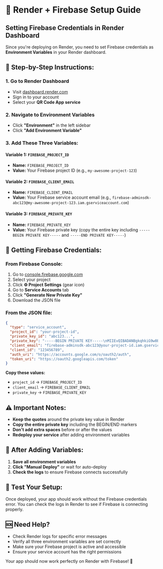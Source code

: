 # 🚀 Render + Firebase Setup Guide

## Setting Firebase Credentials in Render Dashboard

Since you're deploying on Render, you need to set Firebase credentials as **Environment Variables** in your Render dashboard.

## 📍 **Step-by-Step Instructions:**

### 1. Go to Render Dashboard
- Visit [dashboard.render.com](https://dashboard.render.com)
- Sign in to your account
- Select your **QR Code App service**

### 2. Navigate to Environment Variables
- Click **"Environment"** in the left sidebar
- Click **"Add Environment Variable"**

### 3. Add These Three Variables:

#### Variable 1: `FIREBASE_PROJECT_ID`
- **Name:** `FIREBASE_PROJECT_ID`
- **Value:** Your Firebase project ID (e.g., `my-awesome-project-123`)

#### Variable 2: `FIREBASE_CLIENT_EMAIL`
- **Name:** `FIREBASE_CLIENT_EMAIL`
- **Value:** Your Firebase service account email (e.g., `firebase-adminsdk-abc123@my-awesome-project-123.iam.gserviceaccount.com`)

#### Variable 3: `FIREBASE_PRIVATE_KEY`
- **Name:** `FIREBASE_PRIVATE_KEY`
- **Value:** Your Firebase private key (copy the entire key including `-----BEGIN PRIVATE KEY-----` and `-----END PRIVATE KEY-----`)

## 🔑 **Getting Firebase Credentials:**

### From Firebase Console:
1. Go to [console.firebase.google.com](https://console.firebase.google.com)
2. Select your project
3. Click **⚙️ Project Settings** (gear icon)
4. Go to **Service Accounts** tab
5. Click **"Generate New Private Key"**
6. Download the JSON file

### From the JSON file:
```json
{
  "type": "service_account",
  "project_id": "your-project-id",
  "private_key_id": "abc123...",
  "private_key": "-----BEGIN PRIVATE KEY-----\nMIIEvQIBADANBgkqhkiG9w0BAQEFAASCBKcwggSjAgEAAoIBAQC...\n-----END PRIVATE KEY-----\n",
  "client_email": "firebase-adminsdk-abc123@your-project-id.iam.gserviceaccount.com",
  "client_id": "123456789",
  "auth_uri": "https://accounts.google.com/o/oauth2/auth",
  "token_uri": "https://oauth2.googleapis.com/token"
}
```

**Copy these values:**
- `project_id` → `FIREBASE_PROJECT_ID`
- `client_email` → `FIREBASE_CLIENT_EMAIL`
- `private_key` → `FIREBASE_PRIVATE_KEY`

## ⚠️ **Important Notes:**

- **Keep the quotes** around the private key value in Render
- **Copy the entire private key** including the BEGIN/END markers
- **Don't add extra spaces** before or after the values
- **Redeploy your service** after adding environment variables

## 🔄 **After Adding Variables:**

1. **Save all environment variables**
2. **Click "Manual Deploy"** or wait for auto-deploy
3. **Check the logs** to ensure Firebase connects successfully

## 🧪 **Test Your Setup:**

Once deployed, your app should work without the Firebase credentials error. You can check the logs in Render to see if Firebase is connecting properly.

## 🆘 **Need Help?**

- Check Render logs for specific error messages
- Verify all three environment variables are set correctly
- Make sure your Firebase project is active and accessible
- Ensure your service account has the right permissions

Your app should now work perfectly on Render with Firebase! 🎉
